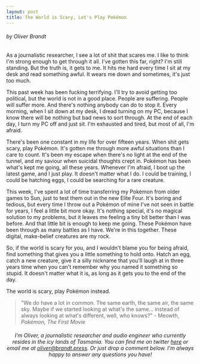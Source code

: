 ```yaml
---
layout: post
title: The World is Scary, Let's Play Pokémon
---
```


###### by Oliver Brandt

As a journalistic researcher, I see a lot of shit that scares me. I like to think I'm strong enough to get through it all. I've gotten this far, right? I'm still standing. But the truth is, it gets to me. It hits me hard every time I sit at my desk and read something awful. It wears me down and sometimes, it's just too much. 

This past week has been fucking terrifying. I'll try to avoid getting too political, but the world is not in a good place. People are suffering. People will suffer more. And there's nothing anybody can do to stop it. Every morning, when I sit down at my desk, I dread turning on my PC, because I know there will be nothing but bad news to sort through. At the end of each day, I turn my PC off and just sit. I'm exhausted and tired, but most of all, I'm afraid. 

There's been one constant in my life for over fifteen years. When shit gets scary, play Pokémon. It's gotten me through more awful situations than I care to count. It's been my escape when there's no light at the end of the tunnel, and my saviour when suicidal thoughts crept in. Pokémon has been what's kept me going, all these years. Whenever I'm afraid, I boot up the latest game, and I just play. It doesn't matter what I do. I could be training, I could be hatching eggs, I could be searching for a rare creature. 

This week, I've spent a lot of time transferring my Pokémon from older games to Sun, just to test them out in the new Elite Four. It's boring and tedious, but every time I throw out a Pokémon of mine I've not seen in battle for years, I feel a little bit more okay. It's nothing special, it's no magical solution to my problems, but it leaves me feeling a tiny bit better than I was before. And that little bit is enough to keep me going. These Pokémon have been through as many battles as I have. We're in this together. These digital, make-belief creatures are my rock. 

So, if the world is scary for you, and I wouldn't blame you for being afraid, find something that gives you a little something to hold onto. Hatch an egg, catch a new creature, give it a silly nickname that you'll laugh at in three years time when you can't remember why you named it something so stupid. It doesn't matter what it is, as long as it gets you to the end of the day. 

The world is scary, play Pokémon instead. 



> "We do have a lot in common. The same earth, the same air, the same sky. Maybe if we started looking at what's the same... instead of always looking at what's different, well, who knows?" - Meowth, *Pokémon, The First Movie*



<center>

###### I'm Oliver, a journalistic researcher and audio engineer who currently resides in the icy lands of Tasmania. You can find me on twitter [here](https://twitter.com/chocobalt) or email me at [oliver@brandt.press](mailto:oliver@brandt.press). Or just drop a comment below. I'm always happy to answer any questions you have!

</center>